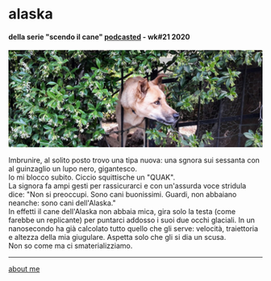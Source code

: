 # alaska
#### della serie "scendo il cane" [podcasted](https://anchor.fm/cacioman) -  wk#21 2020  

![](/20wk21scendoilcane2405.png)  

Imbrunire, al solito posto trovo una tipa nuova: una sgnora sui sessanta con al guinzaglio un lupo nero, gigantesco.  
Io mi blocco subito. Ciccio squittische un "QUAK".  
La signora fa ampi gesti per rassicurarci e con un'assurda voce stridula dice: "Non si preoccupi. Sono cani buonissimi. Guardi, non abbaiano neanche: sono cani dell'Alaska."  
In effetti il cane dell'Alaska non abbaia mica, gira solo la testa (come farebbe un replicante) per puntarci addosso i suoi due occhi glaciali. In un nanosecondo ha già calcolato tutto quello che gli serve: velocità, traiettoria e altezza della mia giugulare. Aspetta solo che gli si dia un scusa.  
Non so come ma ci smaterializziamo.  

---  
[about me](https://about.me/cacioman)
